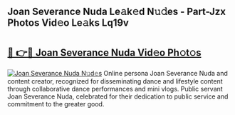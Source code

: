 ## Joan Severance Nuda Le𝚊k𝚎d N𝚞𝚍es - Part-Jzx Photos Vid𝚎o Le𝚊ks Lq19v

# <h2><a href="http://fbea864.evod.top/?m=Joan+Severance+Nuda">🔗 👉🔴 Joan Severance Nuda Vid𝚎o Ph𝚘t𝚘s</a></h2>

[![Joan Severance Nuda N𝚞d𝚎s](https://i.imgur.com/8V9OHl7.gif)](http://fbea864.evod.top/?m=Joan+Severance+Nuda)
Online persona Joan Severance Nuda and content creator, recognized for disseminating dance and lifestyle content through collaborative dance performances and mini vlogs. Public servant Joan Severance Nuda, celebrated for their dedication to public service and commitment to the greater good. 
